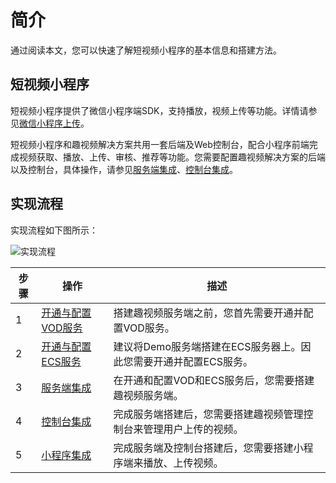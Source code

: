 # 简介

通过阅读本文，您可以快速了解短视频小程序的基本信息和搭建方法。

## 短视频小程序

短视频小程序提供了微信小程序端SDK，支持播放，视频上传等功能。详情请参见[微信小程序上传](/cn.zh-CN/上传SDK/客户端上传/微信小程序上传.md)。

短视频小程序和趣视频解决方案共用一套后端及Web控制台，配合小程序前端完成视频获取、播放、上传、审核、推荐等功能。您需要配置趣视频解决方案的后端以及控制台，具体操作，请参见[服务端集成](/cn.zh-CN/趣视频解决方案/服务端集成.md)、[控制台集成](/cn.zh-CN/趣视频解决方案/控制台集成.md)。

## 实现流程

实现流程如下图所示：

![实现流程](https://static-aliyun-doc.oss-accelerate.aliyuncs.com/assets/img/zh-CN/2933330161/p205886.png)

|步骤|操作|描述|
|--|--|--|
|1|[开通与配置VOD服务](/cn.zh-CN/趣视频解决方案/开通与配置VOD服务.md)|搭建趣视频服务端之前，您首先需要开通并配置VOD服务。|
|2|[开通与配置ECS服务](/cn.zh-CN/趣视频解决方案/开通与配置ECS服务.md)|建议将Demo服务端搭建在ECS服务器上。因此您需要开通并配置ECS服务。|
|3|[服务端集成](/cn.zh-CN/趣视频解决方案/服务端集成.md)|在开通和配置VOD和ECS服务后，您需要搭建趣视频服务端。|
|4|[控制台集成](/cn.zh-CN/趣视频解决方案/控制台集成.md)|完成服务端搭建后，您需要搭建趣视频管理控制台来管理用户上传的视频。|
|5|[小程序集成](/cn.zh-CN/短视频小程序/小程序集成.md)|完成服务端及控制台搭建后，您需要搭建小程序端来播放、上传视频。|

